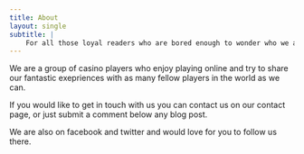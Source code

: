 ```yaml
---
title: About
layout: single
subtitle: |
    For all those loyal readers who are bored enough to wonder who we are!
---
```


We are a group of casino players who enjoy playing online and try to share our fantastic exepriences with as many fellow players in the world as we can.

If you would like to get in touch with us you can contact us on our contact page, or just submit a comment below any blog post. 

We are also on facebook and twitter and would love for you to follow us there.